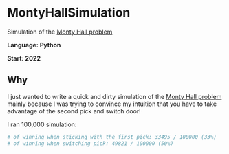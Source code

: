 # MontyHallSimulation
Simulation of the [Monty Hall problem](https://en.wikipedia.org/wiki/Monty_Hall_problem)

**Language: Python**

**Start: 2022**

## Why
I just wanted to write a quick and dirty simulation of the [Monty Hall problem](https://en.wikipedia.org/wiki/Monty_Hall_problem) mainly because I was trying to convince my intuition that you have to take advantage of the second pick and switch door!

I ran 100,000 simulation:

```python
# of winning when sticking with the first pick: 33495 / 100000 (33%)
# of winning when switching pick: 49821 / 100000 (50%)
```
